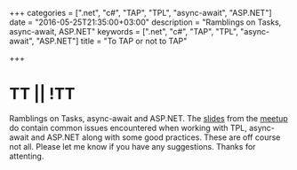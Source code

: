 +++
categories = [".net", "c#", "TAP", "TPL", "async-await", "ASP.NET"]
date = "2016-05-25T21:35:00+03:00"
description = "Ramblings on Tasks, async-await, ASP.NET​"
keywords = [".net", "c#", "TAP", "TPL", "async-await", "ASP.NET"]
title = "To TAP or not to TAP"

+++

# TT || !TT

Ramblings on Tasks, async-await and ASP.NET. The [slides](https://goo.gl/sO3ZGv) from the [meetup](http://www.meetup.com/DotNetZone/events/231198572/)
 do contain common issues encountered when working with TPL, async-await and ASP.NET along with some good practices. These are off course not all. Please let me know if you have any suggestions. Thanks for attenting.